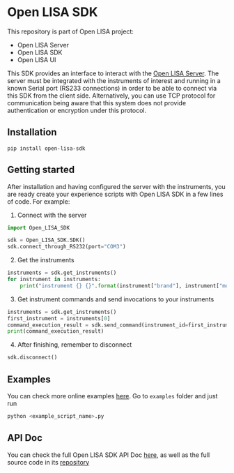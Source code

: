 # Open LISA SDK

This repository is part of Open LISA project:
* Open LISA Server
* Open LISA SDK
* Open LISA UI

This SDK provides an interface to interact with the [Open LISA Server](https://github.com/aalvarezwindey/Open-LISA-Server). The server must be integrated with the instruments of interest and running in a known Serial port (RS233 connections) in order to be able to connect via this SDK from the client side. Alternatively, you can use TCP protocol for communication being aware that this system does not provide authentication or encryption under this protocol.

## Installation

```
pip install open-lisa-sdk
```

## Getting started

After installation and having configured the server with the instruments, you are ready create your experience scripts with Open LISA SDK in a few lines of code. For example:

1. Connect with the server

```python
import Open_LISA_SDK

sdk = Open_LISA_SDK.SDK()
sdk.connect_through_RS232(port="COM3")
```

2. Get the instruments

```python
instruments = sdk.get_instruments()
for instrument in instruments:
    print("instrument {} {}".format(instrument["brand"], instrument["model"]))
```

3. Get instrument commands and send invocations to your instruments

```python
instruments = sdk.get_instruments()
first_instrument = instruments[0]
command_execution_result = sdk.send_command(instrument_id=first_instrument["id"], command_invocation="set_channel_volts 1 5.0")
print(command_execution_result)
```

4. After finishing, remember to disconnect

```python
sdk.disconnect()
```

## Examples

You can check more online examples [here](./examples). Go to `examples` folder and just run

```bash
python <example_script_name>.py
```

## API Doc

You can check the full Open LISA SDK API Doc [here](./docs/api-doc/README.md), as well as the full source code in its [repository](https://github.com/aalvarezwindey/Open-LISA-SDK)
